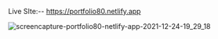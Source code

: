 Live SIte:-- https://portfolio80.netlify.app

![screencapture-portfolio80-netlify-app-2021-12-24-19_29_18](https://user-images.githubusercontent.com/60726609/147357637-0b534c5b-4e5c-46a3-83fc-0525deb8c147.png)

